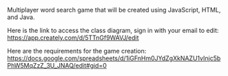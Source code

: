 Multiplayer word search game that will be created using JavaScript, HTML, and Java. 

Here is the link to access the class diagram, sign in with your email to edit: https://app.creately.com/d/5TTnGf9WAVJ/edit

Here are the requirements for the game creation: https://docs.google.com/spreadsheets/d/1iGFnHm0JYdZgXkNAZU1vInjc5bPhW5MqZzZ_3U_JNAQ/edit#gid=0

